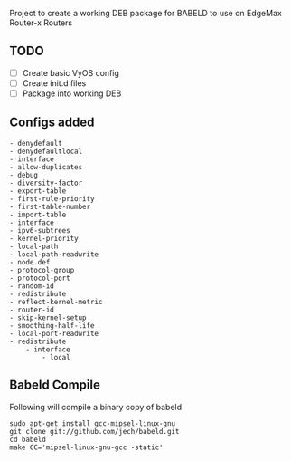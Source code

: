 
Project to create a working DEB package for BABELD to use on EdgeMax Router-x Routers

## TODO

- [ ] Create basic VyOS config 
- [ ] Create init.d files
- [ ] Package into working DEB

## Configs added
    - denydefault
    - denydefaultlocal
    - interface
    - allow-duplicates
    - debug
    - diversity-factor
    - export-table
    - first-rule-priority
    - first-table-number
    - import-table
    - interface
    - ipv6-subtrees
    - kernel-priority
    - local-path
    - local-path-readwrite
    - node.def
    - protocol-group
    - protocol-port
    - random-id
    - redistribute
    - reflect-kernel-metric
    - router-id
    - skip-kernel-setup
    - smoothing-half-life
    - local-port-readwrite
    - redistribute
        - interface
            - local
            
## Babeld Compile

Following will compile a binary copy of babeld
```
sudo apt-get install gcc-mipsel-linux-gnu
git clone git://github.com/jech/babeld.git
cd babeld
make CC='mipsel-linux-gnu-gcc -static'
```
